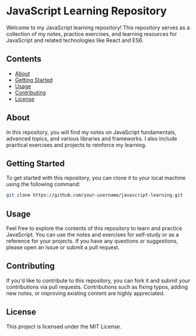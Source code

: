 # JavaScript Learning Repository

Welcome to my JavaScript learning repository! This repository serves as a collection of my notes, practice exercises, and learning resources for JavaScript and related technologies like React and ES6.

## Contents

- [About](#about)
- [Getting Started](#getting-started)
- [Usage](#usage)
- [Contributing](#contributing)
- [License](#license)

## About

In this repository, you will find my notes on JavaScript fundamentals, advanced topics, and various libraries and frameworks. I also include practical exercises and projects to reinforce my learning.

## Getting Started

To get started with this repository, you can clone it to your local machine using the following command:

```bash
git clone https://github.com/your-username/javascript-learning.git
```

## Usage

Feel free to explore the contents of this repository to learn and practice JavaScript. You can use the notes and exercises for self-study or as a reference for your projects. If you have any questions or suggestions, please open an issue or submit a pull request.

## Contributing

If you'd like to contribute to this repository, you can fork it and submit your contributions via pull requests. Contributions such as fixing typos, adding new notes, or improving existing content are highly appreciated.

## License

This project is licensed under the MIT License.
